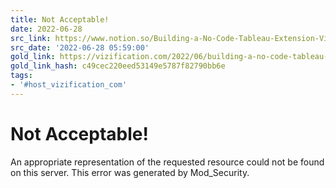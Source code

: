 ```yaml
---
title: Not Acceptable!
date: 2022-06-28
src_link: https://www.notion.so/Building-a-No-Code-Tableau-Extension-Vizification-com-0d2d0995ff7f4ee1b1547c853337fd5d
src_date: '2022-06-28 05:59:00'
gold_link: https://vizification.com/2022/06/building-a-no-code-tableau-extension
gold_link_hash: c49cec220eed53149e5787f82790bb6e
tags:
- '#host_vizification_com'
---
```


Not Acceptable!
===============

An appropriate representation of the requested resource could not be found on this server. This error was generated by Mod\_Security.
